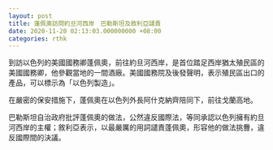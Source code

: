 ```yaml
---
layout: post
title: 蓬佩奧訪問約旦河西岸　巴勒斯坦及敘利亞譴責
date: 2020-11-20 02:13:03.000000000 +08:00
categories: rthk
---
```


到訪以色列的美國國務卿蓬佩奧，前往約旦河西岸，是首位踏足西岸猶太殖民區的美國國務卿，他參觀當地的一間酒廠。美國國務院及後發聲明，表示殖民區出口的產品，可以標示為「以色列製造」。

在嚴密的保安措施下，蓬佩奧在以色列外長阿什克納齊陪同下，前往戈蘭高地。

巴勒斯坦自治政府批評蓬佩奧的做法，公然違反國際法，等同承認以色列擁有約旦河西岸的主權；敘利亞表示，以最嚴厲的用詞譴責蓬佩奧，形容他的做法挑釁，違反國際間的決議。
